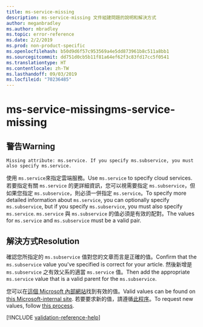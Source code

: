 ```yaml
---
title: ms-service-missing
description: ms-service-missing 文件組建問題的說明和解決方式
author: meganbradley
ms.author: mbradley
ms.topic: error-reference
ms.date: 2/2/2019
ms.prod: non-product-specific
ms.openlocfilehash: b50d9d6f57c953569a4e5dd873961b8c511a8bb1
ms.sourcegitcommit: dd751d0cb5b11f81a64ef62f3c83fd17cc5f0541
ms.translationtype: HT
ms.contentlocale: zh-TW
ms.lasthandoff: 09/03/2019
ms.locfileid: "70236485"
---
```

# <a name="ms-service-missing"></a><span data-ttu-id="71b3e-103">ms-service-missing</span><span class="sxs-lookup"><span data-stu-id="71b3e-103">ms-service-missing</span></span>

## <a name="warning"></a><span data-ttu-id="71b3e-104">警告</span><span class="sxs-lookup"><span data-stu-id="71b3e-104">Warning</span></span>

`Missing attribute: ms.service. If you specify ms.subservice, you must also specify ms.service.`

<span data-ttu-id="71b3e-105">使用 `ms.service`來指定雲端服務。</span><span class="sxs-lookup"><span data-stu-id="71b3e-105">Use `ms.service` to specify cloud services.</span></span> <span data-ttu-id="71b3e-106">若要指定有關 `ms.service` 的更詳細資訊，您可以視需要指定 `ms.subservice`，但如果您指定 `ms.subservice`，則必須一併指定 `ms.service`。</span><span class="sxs-lookup"><span data-stu-id="71b3e-106">To specify more detailed information about `ms.service`, you can optionally specify `ms.subservice`, but if you specify `ms.subservice`, you must also specify `ms.service`.</span></span> <span data-ttu-id="71b3e-107">`ms.service` 與 `ms.subservice` 的值必須是有效的配對。</span><span class="sxs-lookup"><span data-stu-id="71b3e-107">The values for `ms.service` and `ms.subservice` must be a valid pair.</span></span>

## <a name="resolution"></a><span data-ttu-id="71b3e-108">解決方式</span><span class="sxs-lookup"><span data-stu-id="71b3e-108">Resolution</span></span>

<span data-ttu-id="71b3e-109">確認您所指定的 `ms.subservice` 值對您的文章而言是正確的值。</span><span class="sxs-lookup"><span data-stu-id="71b3e-109">Confirm that the `ms.subservice` value you've specified is correct for your article.</span></span> <span data-ttu-id="71b3e-110">然後新增是 `ms.subservice` 之有效父系的適當 `ms.service` 值。</span><span class="sxs-lookup"><span data-stu-id="71b3e-110">Then add the appropriate `ms.service` value that is a valid parent for the `ms.subservice`.</span></span>

<span data-ttu-id="71b3e-111">您可以在[這個 Microsoft 內部網站](https://docsmetadatatool.azurewebsites.net/allowlists)找到有效的值。</span><span class="sxs-lookup"><span data-stu-id="71b3e-111">Valid values can be found on [this Microsoft-internal site](https://docsmetadatatool.azurewebsites.net/allowlists).</span></span> <span data-ttu-id="71b3e-112">若要要求新的值，請遵循[此程序](https://review.docs.microsoft.com/help/contribute/metadata-changes?branch=master)。</span><span class="sxs-lookup"><span data-stu-id="71b3e-112">To request new values, follow [this process](https://review.docs.microsoft.com/help/contribute/metadata-changes?branch=master).</span></span>

<!--make sure to add this file to your includes folder and verify the path-->
[!INCLUDE [validation-reference-help](includes/validation-reference-help.md)]
